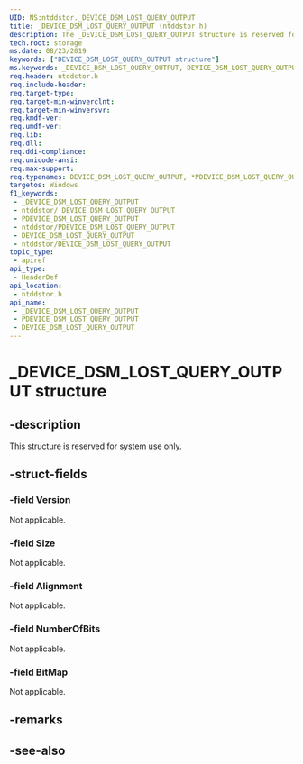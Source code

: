 ```yaml
---
UID: NS:ntddstor._DEVICE_DSM_LOST_QUERY_OUTPUT
title: _DEVICE_DSM_LOST_QUERY_OUTPUT (ntddstor.h)
description: The _DEVICE_DSM_LOST_QUERY_OUTPUT structure is reserved for system use only.
tech.root: storage
ms.date: 08/23/2019
keywords: ["DEVICE_DSM_LOST_QUERY_OUTPUT structure"]
ms.keywords: _DEVICE_DSM_LOST_QUERY_OUTPUT, DEVICE_DSM_LOST_QUERY_OUTPUT, *PDEVICE_DSM_LOST_QUERY_OUTPUT,
req.header: ntddstor.h
req.include-header: 
req.target-type: 
req.target-min-winverclnt: 
req.target-min-winversvr: 
req.kmdf-ver: 
req.umdf-ver: 
req.lib: 
req.dll: 
req.ddi-compliance: 
req.unicode-ansi: 
req.max-support: 
req.typenames: DEVICE_DSM_LOST_QUERY_OUTPUT, *PDEVICE_DSM_LOST_QUERY_OUTPUT
targetos: Windows
f1_keywords:
 - _DEVICE_DSM_LOST_QUERY_OUTPUT
 - ntddstor/_DEVICE_DSM_LOST_QUERY_OUTPUT
 - PDEVICE_DSM_LOST_QUERY_OUTPUT
 - ntddstor/PDEVICE_DSM_LOST_QUERY_OUTPUT
 - DEVICE_DSM_LOST_QUERY_OUTPUT
 - ntddstor/DEVICE_DSM_LOST_QUERY_OUTPUT
topic_type:
 - apiref
api_type:
 - HeaderDef
api_location:
 - ntddstor.h
api_name:
 - _DEVICE_DSM_LOST_QUERY_OUTPUT
 - PDEVICE_DSM_LOST_QUERY_OUTPUT
 - DEVICE_DSM_LOST_QUERY_OUTPUT
---
```


# _DEVICE_DSM_LOST_QUERY_OUTPUT structure


## -description

This structure is reserved for system use only.

## -struct-fields

### -field Version

Not applicable.

### -field Size

Not applicable.

### -field Alignment

Not applicable.

### -field NumberOfBits

Not applicable.

### -field BitMap

Not applicable.

## -remarks

## -see-also


